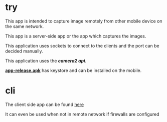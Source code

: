 # try
This app is intended to capture image remotely from other mobile device on the same network.

This app is a server-side app or the app which captures the images.

This application uses sockets to connect to the clients and the port can be decided manually.

This application uses the **_camera2 api_**.

[**app-release.apk**](https://github.com/krishnayeswanth99/try/blob/master/app/release/app-release.apk) has keystore and can be installed on the mobile.

# cli
The client side app can be found [here](https://github.com/krishnayeswanth99/cli)

It can even be used when not in remote network if firewalls are configured
